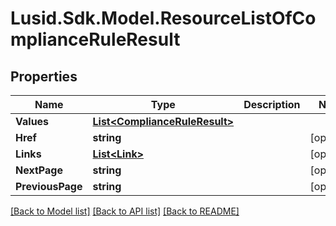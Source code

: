 # Lusid.Sdk.Model.ResourceListOfComplianceRuleResult

## Properties

Name | Type | Description | Notes
------------ | ------------- | ------------- | -------------
**Values** | [**List&lt;ComplianceRuleResult&gt;**](ComplianceRuleResult.md) |  | 
**Href** | **string** |  | [optional] 
**Links** | [**List&lt;Link&gt;**](Link.md) |  | [optional] 
**NextPage** | **string** |  | [optional] 
**PreviousPage** | **string** |  | [optional] 

[[Back to Model list]](../README.md#documentation-for-models) [[Back to API list]](../README.md#documentation-for-api-endpoints) [[Back to README]](../README.md)

